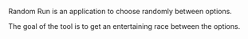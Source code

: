 Random Run is an application to choose randomly between options.

The goal of the tool is to get an entertaining race between the options.
